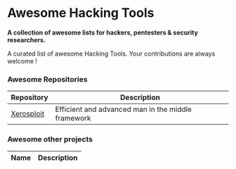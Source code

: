 # Awesome Hacking Tools

**A collection of awesome lists for hackers, pentesters & security researchers.**

A curated list of awesome Hacking Tools. Your contributions are always welcome !

### Awesome Repositories

Repository | Description
---- | ----
[Xerosploit](https://github.com/LionSec/xerosploit)   |     Efficient and advanced man in the middle framework


### Awesome other projects
Name | Description
---- | ----

